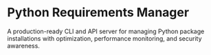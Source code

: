 # Python Requirements Manager

A production-ready CLI and API server for managing Python package installations with optimization, performance monitoring, and security awareness.